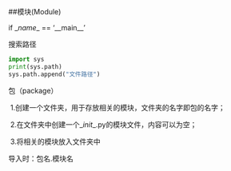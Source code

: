 ##模块(Module)

if \__name__ == ‘\_\_main__’



搜索路径

```python
import sys
print(sys.path)
sys.path.append("文件路径")
```



包（package）

​	1.创建一个文件夹，用于存放相关的模块，文件夹的名字即包的名字；

​	2.在文件夹中创建一个\__init__.py的模块文件，内容可以为空；

​	3.将相关的模块放入文件夹中

导入时：包名.模块名